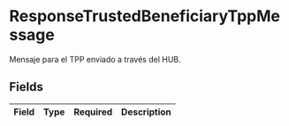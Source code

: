 # ResponseTrustedBeneficiaryTppMessage

Mensaje para el TPP enviado a través del HUB.


## Fields

| Field       | Type        | Required    | Description |
| ----------- | ----------- | ----------- | ----------- |